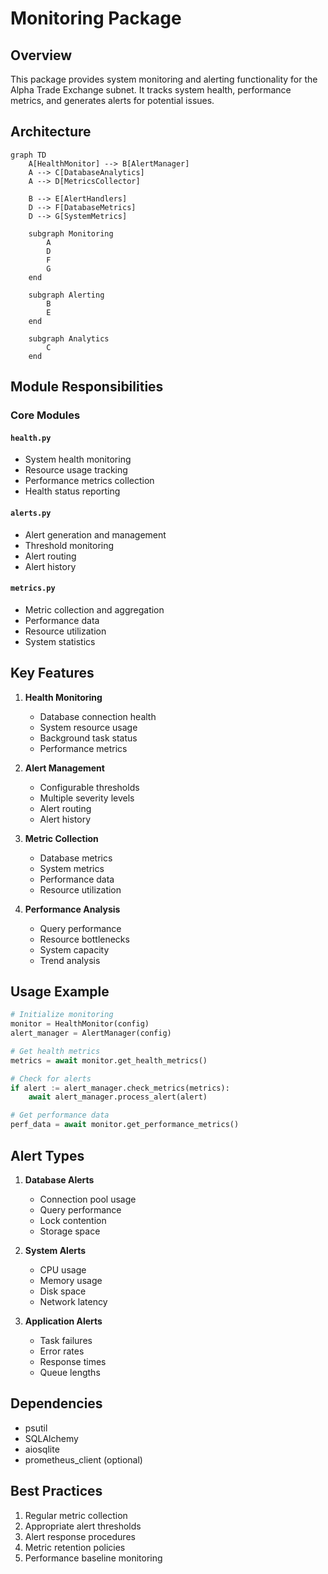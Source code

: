 # Monitoring Package

## Overview
This package provides system monitoring and alerting functionality for the Alpha Trade Exchange subnet. It tracks system health, performance metrics, and generates alerts for potential issues.

## Architecture
```mermaid
graph TD
    A[HealthMonitor] --> B[AlertManager]
    A --> C[DatabaseAnalytics]
    A --> D[MetricsCollector]
    
    B --> E[AlertHandlers]
    D --> F[DatabaseMetrics]
    D --> G[SystemMetrics]
    
    subgraph Monitoring
        A
        D
        F
        G
    end

    subgraph Alerting
        B
        E
    end

    subgraph Analytics
        C
    end
```

## Module Responsibilities

### Core Modules

#### `health.py`
- System health monitoring
- Resource usage tracking
- Performance metrics collection
- Health status reporting

#### `alerts.py`
- Alert generation and management
- Threshold monitoring
- Alert routing
- Alert history

#### `metrics.py`
- Metric collection and aggregation
- Performance data
- Resource utilization
- System statistics

## Key Features

1. **Health Monitoring**
   - Database connection health
   - System resource usage
   - Background task status
   - Performance metrics

2. **Alert Management**
   - Configurable thresholds
   - Multiple severity levels
   - Alert routing
   - Alert history

3. **Metric Collection**
   - Database metrics
   - System metrics
   - Performance data
   - Resource utilization

4. **Performance Analysis**
   - Query performance
   - Resource bottlenecks
   - System capacity
   - Trend analysis

## Usage Example

```python
# Initialize monitoring
monitor = HealthMonitor(config)
alert_manager = AlertManager(config)

# Get health metrics
metrics = await monitor.get_health_metrics()

# Check for alerts
if alert := alert_manager.check_metrics(metrics):
    await alert_manager.process_alert(alert)

# Get performance data
perf_data = await monitor.get_performance_metrics()
```

## Alert Types

1. **Database Alerts**
   - Connection pool usage
   - Query performance
   - Lock contention
   - Storage space

2. **System Alerts**
   - CPU usage
   - Memory usage
   - Disk space
   - Network latency

3. **Application Alerts**
   - Task failures
   - Error rates
   - Response times
   - Queue lengths

## Dependencies
- psutil
- SQLAlchemy
- aiosqlite
- prometheus_client (optional)

## Best Practices
1. Regular metric collection
2. Appropriate alert thresholds
3. Alert response procedures
4. Metric retention policies
5. Performance baseline monitoring 